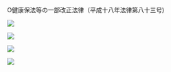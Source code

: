 O健康保法等の一部改正法律（平成十八年法律第八十三号)

![](https://www.nta.go.jp/tmp/c7484403-1294-42b4-ac52-4d8331844fcb/images/935c50ed370a3ce040c95c9abd22266d6d7cfc67901e92e4cf79c64bd82a9e86.jpg)

![](https://www.nta.go.jp/tmp/c7484403-1294-42b4-ac52-4d8331844fcb/images/111943c8fd717ae60f973db60beab6d2e29ff9e8e56cfb278c39d796834b83ae.jpg)

![](https://www.nta.go.jp/tmp/c7484403-1294-42b4-ac52-4d8331844fcb/images/85a7b07b079b71c9a68ccb12526e7e049a69a2e8cdbe7e8227cb92f8ad3a2eae.jpg)

![](https://www.nta.go.jp/tmp/c7484403-1294-42b4-ac52-4d8331844fcb/images/8f8afe4f602679c3281967d9e6a834d44aa3cfd497fcfbba43c8faf158d8502b.jpg)